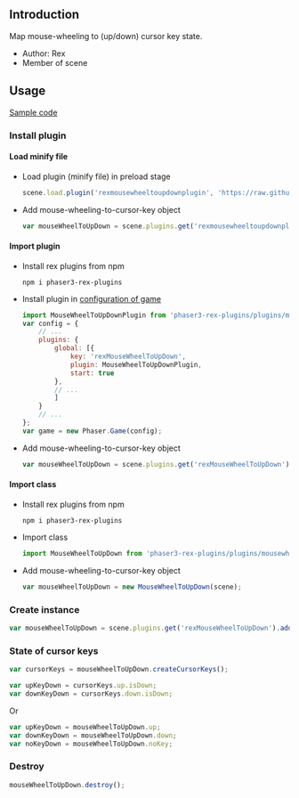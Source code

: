 ## Introduction

Map mouse-wheeling to (up/down) cursor key state.

- Author: Rex
- Member of scene

## Usage

[Sample code](https://github.com/rexrainbow/phaser3-rex-notes/tree/master/examples/mouse-wheel-to-up-down)

### Install plugin

#### Load minify file

- Load plugin (minify file) in preload stage
    ```javascript
    scene.load.plugin('rexmousewheeltoupdownplugin', 'https://raw.githubusercontent.com/rexrainbow/phaser3-rex-notes/master/dist/rexmousewheeltoupdownplugin.min.js', true);
    ```
- Add mouse-wheeling-to-cursor-key object
    ```javascript
    var mouseWheelToUpDown = scene.plugins.get('rexmousewheeltoupdownplugin').add(scene);
    ```

#### Import plugin

- Install rex plugins from npm
    ```
    npm i phaser3-rex-plugins
    ```
- Install plugin in [configuration of game](game.md#configuration)
    ```javascript
    import MouseWheelToUpDownPlugin from 'phaser3-rex-plugins/plugins/mousewheeltoupdown-plugin.js';
    var config = {
        // ...
        plugins: {
            global: [{
                key: 'rexMouseWheelToUpDown',
                plugin: MouseWheelToUpDownPlugin,
                start: true
            },
            // ...
            ]
        }
        // ...
    };
    var game = new Phaser.Game(config);
    ```
- Add mouse-wheeling-to-cursor-key object
    ```javascript
    var mouseWheelToUpDown = scene.plugins.get('rexMouseWheelToUpDown').add(scene);
    ```

#### Import class

- Install rex plugins from npm
    ```
    npm i phaser3-rex-plugins
    ```
- Import class
    ```javascript
    import MouseWheelToUpDown from 'phaser3-rex-plugins/plugins/mousewheeltoupdown.js';
    ```
- Add mouse-wheeling-to-cursor-key object
    ```javascript
    var mouseWheelToUpDown = new MouseWheelToUpDown(scene);
    ```

### Create instance

```javascript
var mouseWheelToUpDown = scene.plugins.get('rexMouseWheelToUpDown').add(scene);
```

### State of cursor keys

```javascript
var cursorKeys = mouseWheelToUpDown.createCursorKeys();

var upKeyDown = cursorKeys.up.isDown;
var downKeyDown = cursorKeys.down.isDown;
```

Or

```javascript
var upKeyDown = mouseWheelToUpDown.up;
var downKeyDown = mouseWheelToUpDown.down;
var noKeyDown = mouseWheelToUpDown.noKey;
```

### Destroy

```javascript
mouseWheelToUpDown.destroy();
```